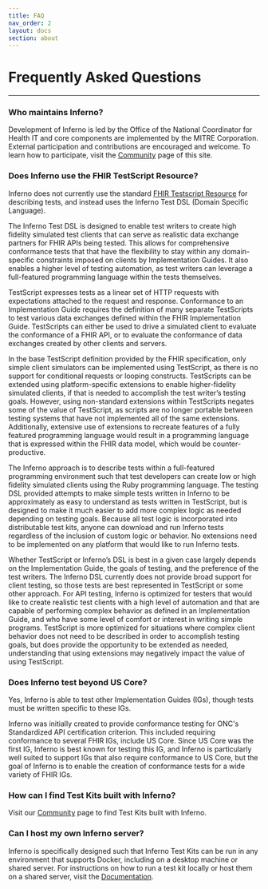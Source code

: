 ```yaml
---
title: FAQ
nav_order: 2
layout: docs
section: about
---
```


# Frequently Asked Questions
----

### Who maintains Inferno?

Development of Inferno is led by the Office of the National Coordinator for
Health IT and core components are implemented by the MITRE Corporation.
External participation and contributions are encouraged and welcome.  To learn
how to participate, visit the <a href="/community">Community</a> page of this
site.

### Does Inferno use the FHIR TestScript Resource?

Inferno does not currently use the standard <a
href="https://hl7.org/fhir/tesetscript.html">FHIR Testscript Resource</a> for
describing tests, and instead uses the Inferno Test DSL (Domain Specific
Language).

The Inferno Test DSL is designed to enable test writers to create high fidelity simulated test clients that can serve as realistic data exchange partners for FHIR APIs being tested. This allows for comprehensive conformance tests that that have the flexibility to stay within any domain-specific constraints imposed on clients by Implementation Guides. It also enables a higher level of testing automation, as test writers can leverage a full-featured programming language within the tests themselves.

TestScript expresses tests as a linear set of HTTP requests with expectations attached to the request and response. Conformance to an Implementation Guide requires the definition of many separate TestScripts to test various data exchanges defined within the FHIR Implementation Guide. TestScripts can either be used to drive a simulated client to evaluate the conformance of a FHIR API, or to evaluate the conformance of data exchanges created by other clients and servers.

In the base TestScript definition provided by the FHIR specification, only simple client simulators can be implemented using TestScript, as there is no support for conditional requests or looping constructs. TestScripts can be extended using platform-specific extensions to enable higher-fidelity simulated clients, if that is needed to accomplish the test writer’s testing goals. However, using non-standard extensions within TestScripts negates some of the value of TestScript, as scripts are no longer portable between testing systems that have not implemented all of the same extensions. Additionally, extensive use of extensions to recreate features of a fully featured programming language would result in a programming language that is expressed within the FHIR data model, which would be counter-productive.

The Inferno approach is to describe tests within a full-featured programming environment such that test developers can create low or high fidelity simulated clients using the Ruby programming language. The testing DSL provided attempts to make simple tests written in Inferno to be approximately as easy to understand as tests written in TestScript, but is designed to make it much easier to add more complex logic as needed depending on testing goals. Because all test logic is incorporated into distributable test kits, anyone can download and run Inferno tests regardless of the inclusion of custom logic or behavior. No extensions need to be implemented on any platform that would like to run Inferno tests.

Whether TestScript or Inferno’s DSL is best in a given case largely depends on the Implementation Guide, the goals of testing, and the preference of the test writers. The Inferno DSL currently does not provide broad support for client testing, so those tests are best represented in TestScript or some other approach. For API testing, Inferno is optimized for testers that would like to create realistic test clients with a high level of automation and that are capable of performing complex behavior as defined in an Implementation Guide, and who have some level of comfort or interest in writing simple programs. TestScript is more optimized for situations where complex client behavior does not need to be described in order to accomplish testing goals, but does provide the opportunity to be extended as needed, understanding that using extensions may negatively impact the value of using TestScript.

### Does Inferno test beyond US Core?

Yes, Inferno is able to test other Implementation Guides (IGs), though tests must
be written specific to these IGs.

Inferno was initially created to provide conformance testing for ONC's
Standardized API certification criterion. This included requiring conformance
to several FHIR IGs, include US Core. Since US Core was the
first IG, Inferno is best known for testing this IG, and Inferno is particularly well suited to support IGs
that also require conformance to US Core, but the goal of Inferno is to enable the creation of conformance tests
for a wide variety of FHIR IGs.

### How can I find Test Kits built with Inferno?

Visit our <a href="/community">Community</a> page to find Test Kits built with Inferno.

### Can I host my own Inferno server?

Inferno is specifically designed such that Inferno Test Kits can be run in any
environment that supports Docker, including on a desktop machine or
shared server.  For instructions on how to run a test kit locally or host them on a 
shared server, visit the <a href="/Docs">Documentation</a>.